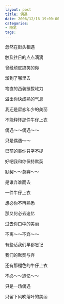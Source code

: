 ```yaml
---
layout: post
title: 偶遇
date: 2006/12/16 19:00:00
categories: 
- 随笔
tags: 
---
```


忽然在街头相遇

触及往日的点点滴滴

曾经顽皮搞笑的你

溜到了哪里去

笔直的西装挺拔屹力

溢出你快成熟的气息

我还是留恋年少的美丽

不能释怀那件牛仔上衣

偶遇～～偶遇～～

只是偶遇～～

已前的事你只字不提

好吧我和你保持默契

默契～～莫弃～～

是谁弃谁而去

一件牛仔上衣

想必你不再熟悉

那又何必去追忆

过去你口中的美丽

不离～～不弃～～

有些话我们早都忘记

我们的默契与弃

还有那褪色的牛仔上衣

不必～～追忆～～

只是一场偶遇

只留下风吹落叶的美丽
